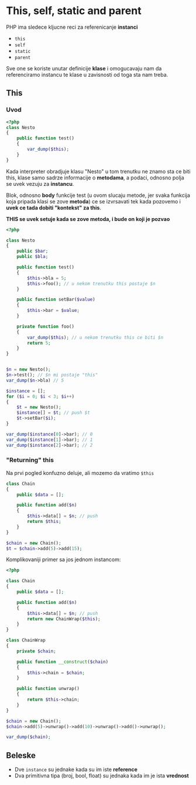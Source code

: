 # This, self, static and parent

PHP ima sledece kljucne reci za referenicanje **instanci**

- `this`
- `self`
- `static`
- `parent`

Sve one se koriste unutar definicije **klase** i omogucavaju nam da referenciramo instancu te klase u zavisnosti od toga sta nam treba.

## This

### Uvod

```php
<?php
class Nesto
{
    public function test()
    {
        var_dump($this);
    }
}
```

Kada interpreter obradjuje klasu "Nesto" u tom trenutku ne znamo sta ce biti this, klase samo sadrze informacije o **metodama**, a podaci, odnosno polja se uvek vezuju za **instancu**.

Blok, odnosno **body** funkcije test (u ovom slucaju metode, jer svaka funkcija koja pripada klasi se zove **metoda**) ce se izvrsavati tek kada pozovemo i **uvek ce tada dobiti "kontekst" za this**.

**THIS se uvek setuje kada se zove metoda, i bude on koji je pozvao**

```php
<?php

class Nesto
{
    public $bar;
    public $bla;

    public function test()
    {
        $this->bla = 5;
        $this->foo(); // u nekom trenutku this postaje $n
    }

    public function setBar($value)
    {
        $this->bar = $value;
    }

    private function foo()
    {
        var_dump($this); // u nekom trenutku this ce biti $n
        return 5;
    }
}


$n = new Nesto();
$n->test(); // $n mi postaje "this"
var_dump($n->bla) // 5

$instance = [];
for ($i = 0; $i < 3; $i++)
{
    $t = new Nesto();
    $instance[] = $t; // push $t
    $t->setBar($i);
}

var_dump($instance[0]->bar); // 0
var_dump($instance[1]->bar); // 1
var_dump($instance[2]->bar); // 2
```

### "Returning" this

Na prvi pogled konfuzno deluje, ali mozemo da vratimo `$this`

```php
class Chain
{
    public $data = [];

    public function add($n)
    {
        $this->data[] = $n; // push
        return $this;
    }
}

$chain = new Chain();
$t = $chain->add(5)->add(15);
```

Komplikovaniji primer sa jos jednom instancom:

```php
<?php

class Chain
{
    public $data = [];

    public function add($n)
    {
        $this->data[] = $n; // push
        return new ChainWrap($this);
    }
}

class ChainWrap
{
    private $chain;

    public function __construct($chain)
    {
        $this->chain = $chain;
    }

    public function unwrap()
    {
        return $this->chain;
    }
}

$chain = new Chain();
$chain->add(5)->unwrap()->add(10)->unwrap()->add()->unwrap();

var_dump($chain);
```

## Beleske

- Dve `instance` su jednake kada su im iste **reference**
- Dva primitivna tipa (broj, bool, float) su jednaka kada im je ista **vrednost**
